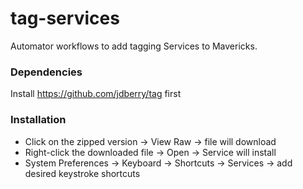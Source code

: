 # tag-services

Automator workflows to add tagging Services to Mavericks.



### Dependencies

Install https://github.com/jdberry/tag first

### Installation

- Click on the zipped version -> View Raw -> file will download
- Right-click the downloaded file -> Open -> Service will install
- System Preferences -> Keyboard -> Shortcuts -> Services -> add desired keystroke shortcuts
